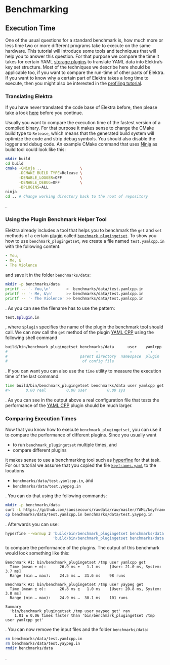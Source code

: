 # Benchmarking

## Execution Time

One of the usual questions for a standard benchmark is, how much more or less time two or more different programs take to execute on the same hardware. This tutorial will introduce some tools and techniques that will help you to answer this question. For that purpose we compare the time it takes for certain YAML [storage plugins](storage-plugins.md) to translate YAML data into Elektra’s key set structure. Most of the techniques we describe here should be applicable too, if you want to compare the run-time of other parts of Elektra. If you want to know why a certain part of Elektra takes a long time to execute, then you might also be interested in the [profiling tutorial](profiling.md).

### Translating Elektra

If you have never translated the code base of Elektra before, then please take a look [here](../COMPILE.md) before you continue.

Usually you want to compare the execution time of the fastest version of a compiled binary. For that purpose it makes sense to change the CMake build type to `Release`, which means that the generated build system will optimize the code and strip debug symbols. You should also disable the logger and debug code. An example CMake command that uses [Ninja](https://ninja-build.org) as build tool could look like this:

```sh
mkdir build
cd build
cmake -GNinja ..                 \
      -DCMAKE_BUILD_TYPE=Release \
      -DENABLE_LOGGER=OFF        \
      -DENABLE_DEBUG=OFF         \
      -DPLUGINS=ALL
ninja
cd .. # Change working directory back to the root of repository
```

.

### Using the Plugin Benchmark Helper Tool

Elektra already includes a tool that helps you to benchmark the `get` and `set` methods of a certain [plugin](plugins.md) called [`benchmark_plugingetset`](../../benchmarks/README.md). To show you how to use `benchmark_plugingetset`, we create a file named `test.yamlcpp.in` with the following content:

```yaml
- You,
- Me, &
- The Violence
```

and save it in the folder `benchmarks/data`:

```sh
mkdir -p benchmarks/data
printf -- '- You,\n'       >  benchmarks/data/test.yamlcpp.in
printf -- '- Me, &\n'      >> benchmarks/data/test.yamlcpp.in
printf -- '- The Violence' >> benchmarks/data/test.yamlcpp.in
```

. As you can see the filename has to use the pattern:

```sh
test.$plugin.in
```

, where `$plugin` specifies the name of the plugin the benchmark tool should call. We can now call the `get` method of the plugin [YAML CPP][] using the following shell command

```sh
build/bin/benchmark_plugingetset benchmarks/data      user    yamlcpp       get
#                                       ↑              ↑        ↑           ↑
#                                parent directory  namespace  plugin   only use `get`
#                                 of config file                       plugin method
```

. If you can want you can also use the `time` utility to measure the execution time of the last command:

```sh
time build/bin/benchmark_plugingetset benchmarks/data user yamlcpp get
#>       0.00 real         0.00 user         0.00 sys
```

. As you can see in the output above a real configuration file that tests the performance of the [YAML CPP][] plugin should be much larger.

[yaml cpp]: ../../src/plugins/yamlcpp/README.md

### Comparing Execution Times

Now that you know how to execute `benchmark_plugingetset`, you can use it to compare the performance of different plugins. Since you usually want

- to run `benchmark_plugingetset` multiple times, and
- compare different plugins

it makes sense to use a benchmarking tool such as [hyperfine](https://github.com/sharkdp/hyperfine) for that task. For our tutorial we assume that you copied the file [`keyframes.yaml`](https://github.com/sanssecours/rawdata/blob/master/YAML/keyframes.yaml) to the locations

- `benchmarks/data/test.yamlcpp.in`, and
- `benchmarks/data/test.yaypeg.in`

. You can do that using the following commands:

```sh
mkdir -p benchmarks/data
curl -L https://github.com/sanssecours/rawdata/raw/master/YAML/keyframes.yaml -o benchmarks/data/test.yamlcpp.in
cp benchmarks/data/test.yamlcpp.in benchmarks/data/test.yaypeg.in
```

. Afterwards you can use:

```sh
hyperfine --warmup 3 'build/bin/benchmark_plugingetset benchmarks/data user yamlcpp get' \
                     'build/bin/benchmark_plugingetset benchmarks/data user yaypeg get'

```

to compare the performance of the plugins. The output of this benchmark would look something like this:

```
Benchmark #1: bin/benchmark_plugingetset /tmp user yamlcpp get
  Time (mean ± σ):      26.9 ms ±   1.1 ms    [User: 21.0 ms, System: 3.7 ms]
  Range (min … max):    24.5 ms …  31.6 ms    98 runs

Benchmark #2: bin/benchmark_plugingetset /tmp user yaypeg get
  Time (mean ± σ):      26.8 ms ±   1.0 ms    [User: 20.8 ms, System: 3.8 ms]
  Range (min … max):    24.9 ms …  30.1 ms    101 runs

Summary
  'bin/benchmark_plugingetset /tmp user yaypeg get' ran
    1.01 ± 0.06 times faster than 'bin/benchmark_plugingetset /tmp user yamlcpp get'
```

. You can now remove the input files and the folder `benchmarks/data`:

```sh
rm benchmarks/data/test.yamlcpp.in
rm benchmarks/data/test.yaypeg.in
rmdir benchmarks/data
```

.
